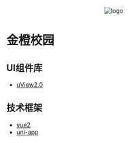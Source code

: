 <div>
    <div align='center'>
        <img src="../master/static/images/logo.png" alt="logo">
    </div>
</div>

# 金橙校园

## UI组件库
- [uView2.0](https://www.uviewui.com/)

## 技术框架
- [vue2](https://v2.cn.vuejs.org/)
- [uni-app](https://zh.uniapp.dcloud.io/)

